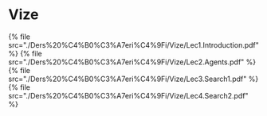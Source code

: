 # Vize

<!--Index-->

{% file src="./Ders%20%C4%B0%C3%A7eri%C4%9Fi/Vize/Lec1.Introduction.pdf" %}
{% file src="./Ders%20%C4%B0%C3%A7eri%C4%9Fi/Vize/Lec2.Agents.pdf" %}
{% file src="./Ders%20%C4%B0%C3%A7eri%C4%9Fi/Vize/Lec3.Search1.pdf" %}
{% file src="./Ders%20%C4%B0%C3%A7eri%C4%9Fi/Vize/Lec4.Search2.pdf" %}

<!--Index-->
